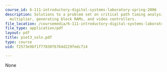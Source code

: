 ```yaml
---
course_id: 6-111-introductory-digital-systems-laboratory-spring-2006
description: Solutions to a problem set on critical path timing analysis, two?s complement
  multiplier, generating block RAMs, and video controllers.
file_location: /coursemedia/6-111-introductory-digital-systems-laboratory-spring-2006/f2573e9bf1f77830f6764d229fedc714_pset3_soln.pdf
file_type: application/pdf
layout: pdf
title: pset3_soln.pdf
type: course
uid: f2573e9bf1f77830f6764d229fedc714

---
```

None